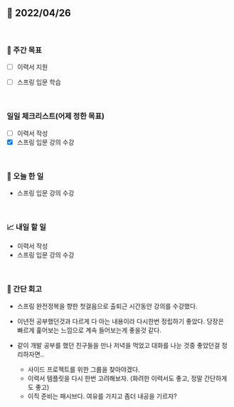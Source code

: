 ## 📅 2022/04/26

<br/>

### 🏹 주간 목표

- [ ] 이력서 지원
- [ ] 스프링 입문 학습


<br/>

### 일일 체크리스트(어제 정한 목표)

- [ ] 이력서 작성
- [x] 스프링 입문 강의 수강

<br/>

### 💯 오늘 한 일

- 스프링 입문 강의 수강

<br/>

### 📈 내일 할 일

- 이력서 작성
- 스프링 입문 강의 수강

<br/>

### 🧐 간단 회고

- 스프링 완전정복을 향한 첫걸음으로 출퇴근 시간동안 강의를 수강했다.
- 이년전 공부했던것과 다르게 다 아는 내용이라 다시한번 정립하기 좋았다. 당장은 빠르게 훑어보는 느낌으로 계속 들어보는게 좋을것 같다.


- 같이 개발 공부를 했던 친구들을 만나 저녁을 먹었고 대화를 나눈 것중 좋았던걸 정리하자면..
  - 사이드 프로젝트를 위한 그룹을 찾아야겠다.
  - 이력서 템플릿을 다시 한번 고려해보자. (화려한 이력서도 좋고, 정말 간단하게도 좋고)
  - 이직 준비는 패시브다. 여유를 가지고 좀더 내공을 기르자?
